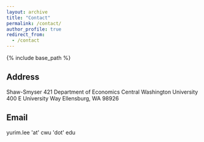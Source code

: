 ```yaml
---
layout: archive
title: "Contact"
permalink: /contact/
author_profile: true
redirect_from:
  - /contact
---
```


{% include base_path %}

## Address
Shaw-Smyser 421
Department of Economics
Central Washington University
400 E University Way
Ellensburg, WA 98926

## Email
yurim.lee 'at' cwu 'dot' edu

